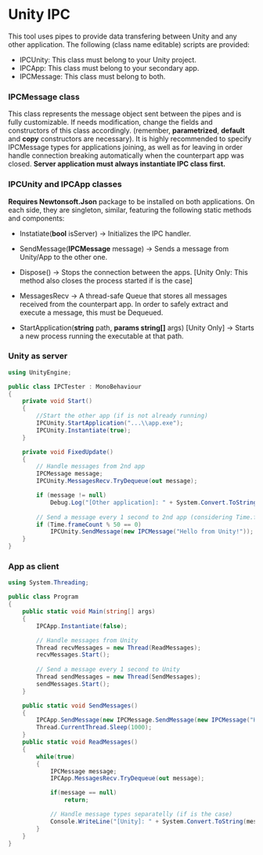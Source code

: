 
# Unity IPC

This tool uses pipes to provide data transfering between Unity and any other application. The following (class name editable) scripts are provided:

- IPCUnity: This class must belong to your Unity project.
- IPCApp: This class must belong to your secondary app. 
- IPCMessage: This class must belong to both.

### IPCMessage class
This class represents the message object sent between the pipes and is fully customizable. If needs modification, change the fields and constructors of this class accordingly. (remember, **parametrized**, **default** and **copy** constructors are necessary). It is highly recommended to specify IPCMessage types for applications joining, as well as for leaving in order handle connection breaking automatically when the counterpart app was closed. **Server application must always instantiate IPC class first.**

### IPCUnity and IPCApp classes
**Requires Newtonsoft.Json** package to be installed on both applications. On each side, they are singleton, similar, featuring the following static methods and components:

- Instatiate(**bool** isServer) -> Initializes the IPC handler. 
- SendMessage(**IPCMessage** message) -> Sends a message from Unity/App to the other one.
- Dispose() -> Stops the connection between the apps. [Unity Only: This method also closes the process started if is the case]
- MessagesRecv -> A thread-safe Queue that stores all messages received from the counterpart app. In order to safely extract and execute a message, this must be Dequeued.

- StartApplication(**string** path, **params string[]** args) [Unity Only] -> Starts a new process running the executable at that path.
### Unity as **server**
```csharp
using UnityEngine;

public class IPCTester : MonoBehaviour
{
    private void Start()
    {
        //Start the other app (if is not already running)
        IPCUnity.StartApplication("...\\app.exe");
        IPCUnity.Instantiate(true);
    }

    private void FixedUpdate()
    {
        // Handle messages from 2nd app
        IPCMessage message;
        IPCUnity.MessagesRecv.TryDequeue(out message);

        if (message != null)        
            Debug.Log("[Other application]: " + System.Convert.ToString(message.data[0]));
        
        // Send a message every 1 second to 2nd app (considering Time.fixedDeltaTime = 0.02)
        if (Time.frameCount % 50 == 0) 
            IPCUnity.SendMessage(new IPCMessage("Hello from Unity!"));
    }
}
```
### App as **client**
```csharp
using System.Threading;

public class Program
{
    public static void Main(string[] args)
    {
        IPCApp.Instantiate(false);

        // Handle messages from Unity
        Thread recvMessages = new Thread(ReadMessages);
        recvMessages.Start();
    
        // Send a message every 1 second to Unity
        Thread sendMessages = new Thread(SendMessages);
        sendMessages.Start();
    }

    public static void SendMessages()
    {  
        IPCApp.SendMessage(new IPCMessage.SendMessage(new IPCMessage("Hello from 2ndApp!"));
        Thread.CurrentThread.Sleep(1000);
    }
    public static void ReadMessages()
    {
        while(true)
        {
            IPCMessage message;
            IPCApp.MessagesRecv.TryDequeue(out message);

            if(message == null)
                return;

            // Handle message types separatelly (if is the case)
            Console.WriteLine("[Unity]: " + System.Convert.ToString(message.data[0]));
        }
    }
}

```